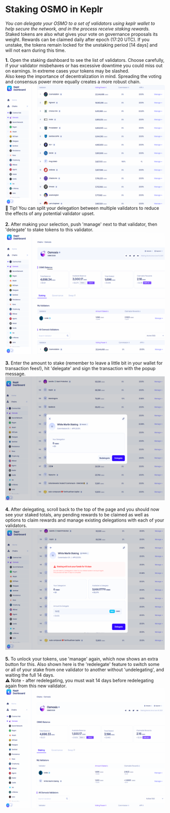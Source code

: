 # Staking OSMO in Keplr

*You can delegate your OSMO to a set of validators using keplr wallet to help secure the network, and in the process receive staking rewards.*
<br>
Staked tokens are also what gives your vote on governance proposals its weight. Rewards can be claimed daily after epoch (17:20 UTC). If you unstake, the tokens remain locked for the unstaking period [14 days] and will not earn during this time.
<br>

**1.**
Open the staking dashboard to see the list of validators. Choose carefully, if your validator misbehaves or has excessive downtime you could miss out on earnings. In extreme cases your tokens may be slashed.<br>
Also keep the importance of decentralization in mind. Spreading the voting and consensus power more equally creates a more robust chain.
![](https://github.com/osmo-support-lab/guides-and-info/blob/main/guide-images/staking/1.png?raw=true)
🧪 Tip! You can split your delegation between multiple validators to reduce the effects of any potential validator upset.
<br><br>
**2.**
After making your selection, push 'manage' next to that validator, then 'delegate' to stake tokens to this validator.
![](https://github.com/osmo-support-lab/guides-and-info/blob/main/guide-images/staking/2.png?raw=true)
<br><br>
**3.**
Enter the amount to stake (remember to leave a little bit in your wallet for transaction fees!), hit 'delegate' and sign the transaction with the popup message.
![](https://github.com/osmo-support-lab/guides-and-info/blob/main/guide-images/staking/3.png?raw=true)
<br><br>
**4.**
After delegating, scroll back to the top of the page and you should now see your staked totals, any pending rewards to be claimed as well as options to claim rewards and manage existing delegations with each of your validators.
![](https://github.com/osmo-support-lab/guides-and-info/blob/main/guide-images/staking/4.png?raw=true)
<br><br>
**5.**
To unlock your tokens, use 'manage' again, which now shows an extra button for this. Also shown here is the 'redelegate' feature to switch some or all of your stake from one validator to another without 'undelegating', and waiting the full 14 days.<br>
⚠️ Note - after redelegating, you must wait 14 days before redelegating again from this new validator.
![](https://github.com/osmo-support-lab/guides-and-info/blob/main/guide-images/staking/5.png?raw=true)
<br>
